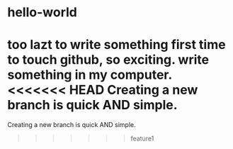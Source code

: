 # hello-world
too lazt to write something
first time to touch github, so exciting.
write something in my computer.
<<<<<<< HEAD
Creating a new branch is quick AND simple.
=======
Creating a new branch is quick AND simple.

>>>>>>> feature1
